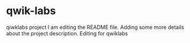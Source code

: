 # qwik-labs
qiwklabs project
I am editing the README file. Adding some more details about the project description.
Editing for qwiklabs
